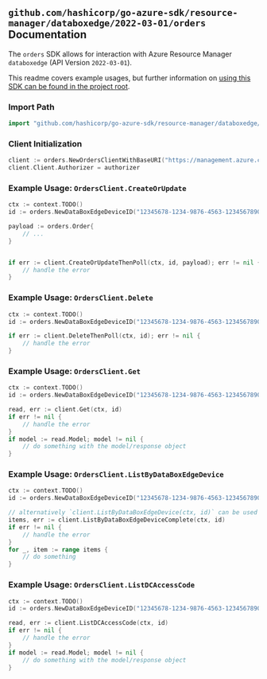 
## `github.com/hashicorp/go-azure-sdk/resource-manager/databoxedge/2022-03-01/orders` Documentation

The `orders` SDK allows for interaction with Azure Resource Manager `databoxedge` (API Version `2022-03-01`).

This readme covers example usages, but further information on [using this SDK can be found in the project root](https://github.com/hashicorp/go-azure-sdk/tree/main/docs).

### Import Path

```go
import "github.com/hashicorp/go-azure-sdk/resource-manager/databoxedge/2022-03-01/orders"
```


### Client Initialization

```go
client := orders.NewOrdersClientWithBaseURI("https://management.azure.com")
client.Client.Authorizer = authorizer
```


### Example Usage: `OrdersClient.CreateOrUpdate`

```go
ctx := context.TODO()
id := orders.NewDataBoxEdgeDeviceID("12345678-1234-9876-4563-123456789012", "example-resource-group", "dataBoxEdgeDeviceName")

payload := orders.Order{
	// ...
}


if err := client.CreateOrUpdateThenPoll(ctx, id, payload); err != nil {
	// handle the error
}
```


### Example Usage: `OrdersClient.Delete`

```go
ctx := context.TODO()
id := orders.NewDataBoxEdgeDeviceID("12345678-1234-9876-4563-123456789012", "example-resource-group", "dataBoxEdgeDeviceName")

if err := client.DeleteThenPoll(ctx, id); err != nil {
	// handle the error
}
```


### Example Usage: `OrdersClient.Get`

```go
ctx := context.TODO()
id := orders.NewDataBoxEdgeDeviceID("12345678-1234-9876-4563-123456789012", "example-resource-group", "dataBoxEdgeDeviceName")

read, err := client.Get(ctx, id)
if err != nil {
	// handle the error
}
if model := read.Model; model != nil {
	// do something with the model/response object
}
```


### Example Usage: `OrdersClient.ListByDataBoxEdgeDevice`

```go
ctx := context.TODO()
id := orders.NewDataBoxEdgeDeviceID("12345678-1234-9876-4563-123456789012", "example-resource-group", "dataBoxEdgeDeviceName")

// alternatively `client.ListByDataBoxEdgeDevice(ctx, id)` can be used to do batched pagination
items, err := client.ListByDataBoxEdgeDeviceComplete(ctx, id)
if err != nil {
	// handle the error
}
for _, item := range items {
	// do something
}
```


### Example Usage: `OrdersClient.ListDCAccessCode`

```go
ctx := context.TODO()
id := orders.NewDataBoxEdgeDeviceID("12345678-1234-9876-4563-123456789012", "example-resource-group", "dataBoxEdgeDeviceName")

read, err := client.ListDCAccessCode(ctx, id)
if err != nil {
	// handle the error
}
if model := read.Model; model != nil {
	// do something with the model/response object
}
```
